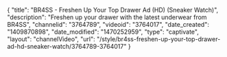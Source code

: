 {
    "title": "BR4SS - Freshen Up Your Top Drawer Ad (HD) (Sneaker Watch)",
    "description": "Freshen up your drawer with the latest underwear from BR4SS",
    "channelid": "3764789",
    "videoid": "3764017",
    "date_created": "1409870898",
    "date_modified": "1470252959",
    "type": "captivate",
    "layout": "channelVideo",
    "url": "\/style\/br4ss-freshen-up-your-top-drawer-ad-hd-sneaker-watch\/3764789-3764017"
}